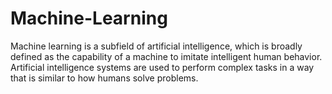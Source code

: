 # Machine-Learning
Machine learning is a subfield of artificial intelligence, which is broadly defined as the capability of a machine to imitate intelligent human behavior. 
Artificial intelligence systems are used to perform complex tasks in a way that is similar to how humans solve problems.
